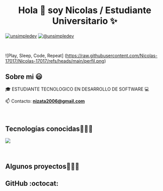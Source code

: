 <h1 align="center">Hola 👋  soy Nicolas / Estudiante Universitario ✨ </h1> 

<p align="left">
<a href="https://linkedin.com/in/nicolas17017" target="blank"><img align="center" src="https://img.shields.io/badge/LinkedIn-0077B5?style=for-the-badge&logo=linkedin&logoColor=white" alt="unsimpledev"/></a>
<a href = "@gmail.com" target="blank"><img align="center" src="https://img.shields.io/badge/Gmail-D14836?style=for-the-badge&logo=gmail&logoColor=white" alt="@unsimpledev"  /></a>
  </p>
<br>

![Play, Sleep, Code, Repeat] (https://raw.githubusercontent.com/Nicolas-17017/Nicolas-17017/refs/heads/main/perfil.png)

<h2>Sobre mi 😃</h2>
<!--Intro start-->

<p align="left">
🎓 ESTUDIANTE TECNOLOGICO EN DESARROLLO DE SOFTWARE
💻 

📫 Contacto: **nizata2006@gmail.com**
<!--Intro end-->
  </p>
<br>

<h2 >Tecnologías conocidas👨🏻‍💻</h2>
<!--tech stack icons-->
<p align="left">
  <a href="https://skillicons.dev">
    <img src="https://skillicons.dev/icons?i=androidstudio,cpp,py,css,html,js,git,github,vscode,ps&perline=12" />
  </a>
</p>
<br>
<!-------------------------->
<div id="proyectos">
<h2 >Algunos proyectos👨🏻‍💻</h2>
<h2>GitHub :octocat:</h2>
</p>        
<!--- stats (end) -->

